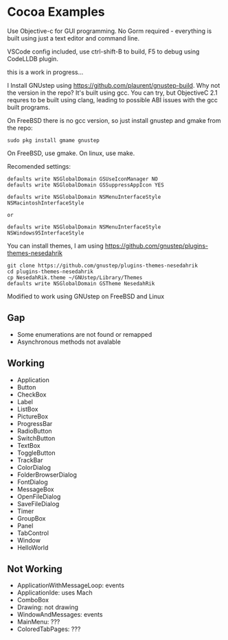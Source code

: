 # Cocoa Examples

Use Objective-c for GUI programming. No Gorm required - everything is built using just a text editor and command line. 

VSCode config included, use ctrl-shift-B to build, F5 to debug using CodeLLDB plugin.

this is a work in progress...

I Install GNUstep using https://github.com/plaurent/gnustep-build. Why not the version in the repo? It's built using gcc. You can try, but ObjectiveC 2.1 requres to be built using clang, leading to possible ABI issues with the gcc built programs.

On FreeBSD there is no gcc version, so just install gnustep and gmake from the repo:
```
sudo pkg install gmame gnustep
```

On FreeBSD, use gmake. On linux, use make.

Recomended settings:
```
defaults write NSGlobalDomain GSUseIconManager NO
defaults write NSGlobalDomain GSSuppressAppIcon YES

defaults write NSGlobalDomain NSMenuInterfaceStyle NSMacintoshInterfaceStyle

or 

defaults write NSGlobalDomain NSMenuInterfaceStyle NSWindows95InterfaceStyle
```

You can install themes, I am using https://github.com/gnustep/plugins-themes-nesedahrik
```
git clone https://github.com/gnustep/plugins-themes-nesedahrik
cd plugins-themes-nesedahrik
cp NesedahRik.theme ~/GNUstep/Library/Themes
defaults write NSGlobalDomain GSTheme NesedahRik
```
Modified to work using GNUstep on FreeBSD and Linux


## Gap

* Some enumerations are not found or remapped
* Asynchronous methods not avalable

## Working 

* Application
* Button
* CheckBox
* Label
* ListBox
* PictureBox
* ProgressBar
* RadioButton
* SwitchButton
* TextBox
* ToggleButton
* TrackBar
* ColorDialog
* FolderBrowserDialog
* FontDialog
* MessageBox
* OpenFileDialog
* SaveFileDialog
* Timer
* GroupBox
* Panel
* TabControl
* Window
* HelloWorld

## Not Working

* ApplicationWithMessageLoop: events
* ApplicationIde: uses Mach
* ComboBox
* Drawing: not drawing 
* WindowAndMessages: events  
* MainMenu: ???
* ColoredTabPages: ???